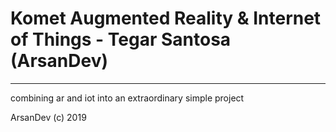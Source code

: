 # Komet Augmented Reality & Internet of Things - Tegar Santosa (ArsanDev)
---
 combining ar and iot into an extraordinary simple project

ArsanDev (c) 2019
